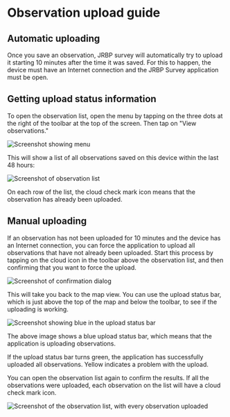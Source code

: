 # Observation upload guide

## Automatic uploading

Once you save an observation, JRBP survey will automatically try to upload it starting 10 minutes
after the time it was saved. For this to happen, the device must have an Internet connection and
the JRBP Survey application must be open.

## Getting upload status information

To open the observation list, open the menu by tapping on the three dots at the right of the
toolbar at the top of the screen. Then tap on "View observations."

![Screenshot showing menu](screenshots/2020-05/Screenshot_1589769206.png)

This will show a list of all observations saved on this device within the last 48 hours:

![Screenshot of observation list](screenshots/2020-05/Screenshot_1589769425.png)

On each row of the list, the cloud check mark icon means that the observation has already been
uploaded.

## Manual uploading

If an observation has not been uploaded for 10 minutes and the device has an Internet connection,
you can force the application to upload all observations that have not already been uploaded.
Start this process by tapping on the cloud icon in the toolbar above the observation list, and then
confirming that you want to force the upload.

![Screenshot of confirmation dialog](screenshots/2020-05/Screenshot_1589769300.png)

This will take you back to the map view. You can use the upload status bar, which is just above the
top of the map and below the toolbar, to see if the uploading is working.

![Screenshot showing blue in the upload status bar](screenshots/2020-05/Screenshot_1589769325.png)

The above image shows a blue upload status bar, which means that the application is uploading
observations.

If the upload status bar turns green, the application has successfully uploaded all observations.
Yellow indicates a problem with the upload.

You can open the observation list again to confirm the results. If all the observations were
uploaded, each observation on the list will have a cloud check mark icon.

![Screenshot of the observation list, with every observation uploaded](screenshots/2020-05/Screenshot_1589770119.png)
